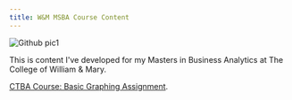 ```yaml
---
title: W&M MSBA Course Content
---
```


![Github pic1](githubpic)

This is content I've developed for my Masters in Business Analytics at The College of William & Mary. 

[CTBA Course: Basic Graphing Assignment](/M2GraphingHW/index.md).

